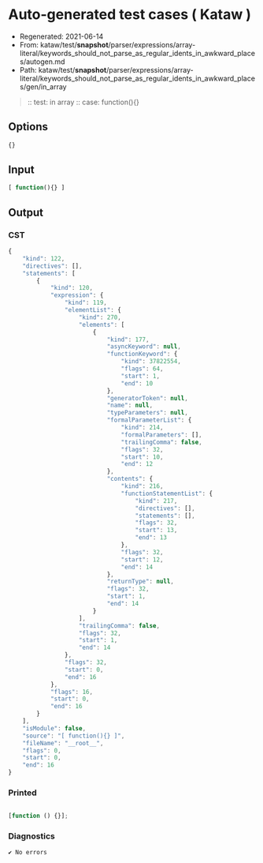 # Auto-generated test cases ( Kataw )
- Regenerated: 2021-06-14
- From: kataw/test/__snapshot__/parser/expressions/array-literal/keywords_should_not_parse_as_regular_idents_in_awkward_places/autogen.md
- Path: kataw/test/__snapshot__/parser/expressions/array-literal/keywords_should_not_parse_as_regular_idents_in_awkward_places/gen/in_array
> :: test: in array
> :: case: function(){}
## Options

`````js
{}
`````
## Input

`````js
[ function(){} ]
`````
## Output

### CST

```javascript
{
    "kind": 122,
    "directives": [],
    "statements": [
        {
            "kind": 120,
            "expression": {
                "kind": 119,
                "elementList": {
                    "kind": 270,
                    "elements": [
                        {
                            "kind": 177,
                            "asyncKeyword": null,
                            "functionKeyword": {
                                "kind": 37822554,
                                "flags": 64,
                                "start": 1,
                                "end": 10
                            },
                            "generatorToken": null,
                            "name": null,
                            "typeParameters": null,
                            "formalParameterList": {
                                "kind": 214,
                                "formalParameters": [],
                                "trailingComma": false,
                                "flags": 32,
                                "start": 10,
                                "end": 12
                            },
                            "contents": {
                                "kind": 216,
                                "functionStatementList": {
                                    "kind": 217,
                                    "directives": [],
                                    "statements": [],
                                    "flags": 32,
                                    "start": 13,
                                    "end": 13
                                },
                                "flags": 32,
                                "start": 12,
                                "end": 14
                            },
                            "returnType": null,
                            "flags": 32,
                            "start": 1,
                            "end": 14
                        }
                    ],
                    "trailingComma": false,
                    "flags": 32,
                    "start": 1,
                    "end": 14
                },
                "flags": 32,
                "start": 0,
                "end": 16
            },
            "flags": 16,
            "start": 0,
            "end": 16
        }
    ],
    "isModule": false,
    "source": "[ function(){} ]",
    "fileName": "__root__",
    "flags": 0,
    "start": 0,
    "end": 16
}
```

### Printed

```javascript

[function () {}];
```

### Diagnostics

```javascript
✔ No errors
```

